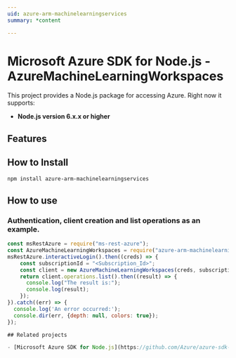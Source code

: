 ```yaml
---
uid: azure-arm-machinelearningservices
summary: *content

---
```

# Microsoft Azure SDK for Node.js - AzureMachineLearningWorkspaces
This project provides a Node.js package for accessing Azure. Right now it supports:
- **Node.js version 6.x.x or higher**

## Features


## How to Install

```bash
npm install azure-arm-machinelearningservices
```

## How to use

### Authentication, client creation and list operations as an example.

```javascript
const msRestAzure = require("ms-rest-azure");
const AzureMachineLearningWorkspaces = require("azure-arm-machinelearningservices");
msRestAzure.interactiveLogin().then((creds) => {
    const subscriptionId = "<Subscription_Id>";
    const client = new AzureMachineLearningWorkspaces(creds, subscriptionId);
    return client.operations.list().then((result) => {
      console.log("The result is:");
      console.log(result);
    });
}).catch((err) => {
  console.log('An error occurred:');
  console.dir(err, {depth: null, colors: true});
});

## Related projects

- [Microsoft Azure SDK for Node.js](https://github.com/Azure/azure-sdk-for-node)
